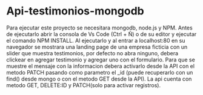 # Api-testimonios-mongodb
Para ejecutar este proyecto se necesitara mongodb, node.js y NPM.
Antes de ejecutarlo abrir la consola de Vs Code (Ctrl + Ñ) o de su editor y ejecutar el comando NPM INSTALL.
Al ejecutarlo y al entrar a localhost:80 en su navegador se mostrara una landing page de una empresa ficticia con un slider que muestra testimonios, por defecto no abra ninguno, debera clickear en agregar testimonio y agregar uno con el formulario. Para que se muestre el mensaje con la informacion debera activarlo desde la API con el metodo PATCH pasando como parametro el _id (puede recuperarlo con un find() desde mongo o con el metodo GET desde la API).
La api cuenta con metodo GET, DELETE:ID y PATCH(solo para activar registros). 
